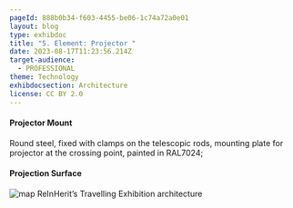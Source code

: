 ```yaml
---
pageId: 888b0b34-f603-4455-be06-1c74a72a0e01
layout: blog
type: exhibdoc
title: "5. Element: Projector "
date: 2023-08-17T11:23:56.214Z
target-audience:
  - PROFESSIONAL
theme: Technology
exhibdocsection: Architecture
license: CC BY 2.0
---
```

#### Projector Mount

Round steel, fixed with clamps on the telescopic rods, mounting plate for projector at the crossing point, painted in RAL7024;

#### Projection Surface

![map ReInHerit’s Travelling Exhibition architecture](https://ucarecdn.com/db327c18-51ff-4f27-a369-53d2e74ce873/)